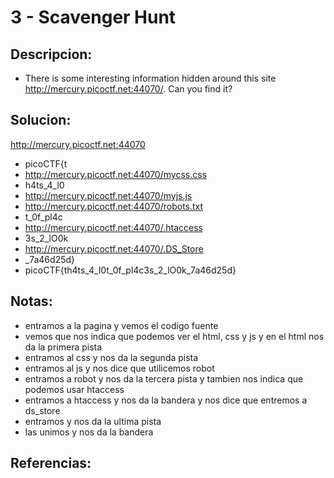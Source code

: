 # 3 - Scavenger Hunt

## Descripcion:
* There is some interesting information hidden around this site http://mercury.picoctf.net:44070/. Can you find it?

## Solucion:
http://mercury.picoctf.net:44070
* picoCTF{t
* http://mercury.picoctf.net:44070/mycss.css
* h4ts_4_l0
* http://mercury.picoctf.net:44070/myjs.js
* http://mercury.picoctf.net:44070/robots.txt
* t_0f_pl4c
* http://mercury.picoctf.net:44070/.htaccess
* 3s_2_lO0k
* http://mercury.picoctf.net:44070/.DS_Store
* _7a46d25d}
* picoCTF{th4ts_4_l0t_0f_pl4c3s_2_lO0k_7a46d25d}

## Notas:
* entramos a la pagina y vemos el codigo fuente
* vemos que nos indica que podemos ver el html, css y js y en el html nos da la primera pista
* entramos al css y nos da la segunda pista
* entramos al js y nos dice que utilicemos robot 
* entramos a robot y nos da la tercera pista y tambien nos indica que podemos usar htaccess
* entramos a htaccess y nos da la bandera y nos dice que entremos a ds_store
* entramos y nos da la ultima pista
* las unimos y nos da la bandera

## Referencias: